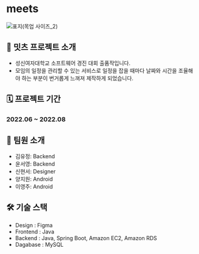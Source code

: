 # meets
![표지(목업 사이즈_2)](https://user-images.githubusercontent.com/68562176/211758408-a963ff66-98dc-4434-af7d-6d2a2274122e.png)

## 📱 밋츠 프로젝트 소개
<!-- ### "저기다"로 주차 상황을 한 눈에 확인하세요 -->
- 성신여자대학교 소프트웨어 경진 대회 출품작입니다.
- 모임의 일정을 관리할 수 있는 서비스로 일정을 잡을 때마다 날짜와 시간을 조율해야 하는 부분이 번거롭게 느껴져 제작하게 되었습니다. 

## 🗓 프로젝트 기간
### 2022.06 ~ 2022.08

## 👤 팀원 소개
* 김유정: Backend
* 윤서영: Backend
* 신현서: Designer
* 양지원: Android
* 이영주: Android

## 🛠 기술 스택
* Design : Figma
* Frontend : Java
* Backend : Java, Spring Boot, Amazon EC2, Amazon RDS
* Dagabase : MySQL
